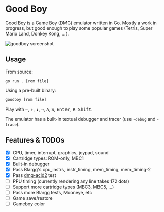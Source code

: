 # Good Boy

Good Boy is a Game Boy (DMG) emulator written in Go.
Mostly a work in progress, but good enough to play some popular games (Tetris, Super Mario Land, Donkey Kong, ...).

![goodboy screenshot](https://github.com/user-attachments/assets/21f6b4f8-83fb-45f7-be59-1bb50466a015)

## Usage

From source:
```code 
go run . [rom file]
```

Using a pre-built binary:
```code
goodboy [rom file]
```

Play with <kbd>&larr;</kbd>, <kbd>&uarr;</kbd>, <kbd>&darr;</kbd>, <kbd>&rarr;</kbd>, <kbd>A</kbd>, <kbd>S</kbd>, <kbd>Enter</kbd>, <kbd>R Shift</kbd>.

The emulator has a built-in textual debugger and tracer (use `-debug` and `-trace`).

## Features & TODOs

- [x] CPU, timer, interrupt, graphics, joypad, sound
- [x] Cartridge types: ROM-only, MBC1
- [x] Built-in debugger
- [x] Pass Blargg's cpu_instrs, instr_timing, mem_timing, mem_timing-2
- [x] Pass [dmg-acid2](https://github.com/mattcurrie/dmg-acid2) test
- [ ] PPU timing (currently rendering any line takes 172 dots)
- [ ] Support more cartridge types (MBC3, MBC5, ...)
- [ ] Pass more Blargg tests, Mooneye, etc
- [ ] Game save/restore
- [ ] Gameboy color
